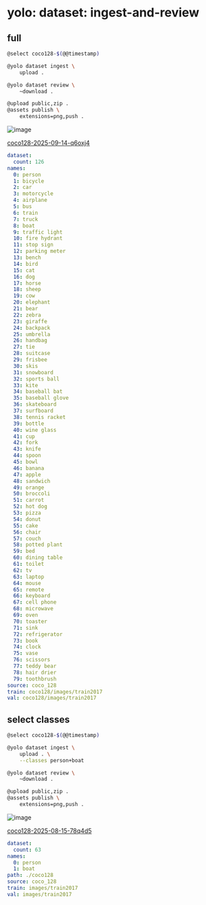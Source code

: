 # yolo: dataset: ingest-and-review

## full

```bash
@select coco128-$(@@timestamp)

@yolo dataset ingest \
    upload .

@yolo dataset review \
	~download .

@upload public,zip .
@assets publish \
    extensions=png,push .
```


![image](https://github.com/kamangir/assets/blob/main/coco128-2025-09-14-q6oxj4/review.png?raw=true)

[coco128-2025-09-14-q6oxj4](https://kamangir-public.s3.ir-thr-at1.arvanstorage.ir/coco128-2025-09-14-q6oxj4.tar.gz)

```yaml
dataset:
  count: 126
names:
  0: person
  1: bicycle
  2: car
  3: motorcycle
  4: airplane
  5: bus
  6: train
  7: truck
  8: boat
  9: traffic light
  10: fire hydrant
  11: stop sign
  12: parking meter
  13: bench
  14: bird
  15: cat
  16: dog
  17: horse
  18: sheep
  19: cow
  20: elephant
  21: bear
  22: zebra
  23: giraffe
  24: backpack
  25: umbrella
  26: handbag
  27: tie
  28: suitcase
  29: frisbee
  30: skis
  31: snowboard
  32: sports ball
  33: kite
  34: baseball bat
  35: baseball glove
  36: skateboard
  37: surfboard
  38: tennis racket
  39: bottle
  40: wine glass
  41: cup
  42: fork
  43: knife
  44: spoon
  45: bowl
  46: banana
  47: apple
  48: sandwich
  49: orange
  50: broccoli
  51: carrot
  52: hot dog
  53: pizza
  54: donut
  55: cake
  56: chair
  57: couch
  58: potted plant
  59: bed
  60: dining table
  61: toilet
  62: tv
  63: laptop
  64: mouse
  65: remote
  66: keyboard
  67: cell phone
  68: microwave
  69: oven
  70: toaster
  71: sink
  72: refrigerator
  73: book
  74: clock
  75: vase
  76: scissors
  77: teddy bear
  78: hair drier
  79: toothbrush
source: coco_128
train: coco128/images/train2017
val: coco128/images/train2017

```

## select classes

```bash
@select coco128-$(@@timestamp)

@yolo dataset ingest \
    upload . \
    --classes person+boat

@yolo dataset review \
	~download .

@upload public,zip .
@assets publish \
    extensions=png,push .
```


![image](https://github.com/kamangir/assets/blob/main/coco128-2025-08-15-78q4d5/review.png?raw=true)

[coco128-2025-08-15-78q4d5](https://kamangir-public.s3.ir-thr-at1.arvanstorage.ir/coco128-2025-08-15-78q4d5.tar.gz)

```yaml
dataset:
  count: 63
names:
  0: person
  1: boat
path: ./coco128
source: coco_128
train: images/train2017
val: images/train2017

```
